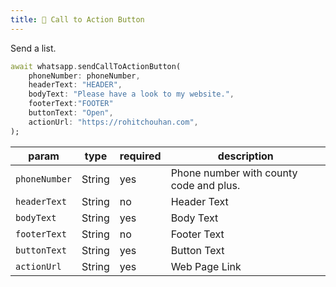```yaml
---
title: 📲 Call to Action Button
---
```


Send a list.

```dart
await whatsapp.sendCallToActionButton(
    phoneNumber: phoneNumber,
    headerText: "HEADER",
    bodyText: "Please have a look to my website.",
    footerText:"FOOTER"
    buttonText: "Open",
    actionUrl: "https://rohitchouhan.com",
);
```

| param         | type   | required | description                             |
| ------------- | ------ | -------- | --------------------------------------- |
| `phoneNumber` | String | yes      | Phone number with county code and plus. |
| `headerText`  | String | no       | Header Text                             |
| `bodyText`    | String | yes      | Body Text                               |
| `footerText`  | String | no       | Footer Text                             |
| `buttonText`  | String | yes      | Button Text                             |
| `actionUrl`   | String | yes      | Web Page Link                           |
